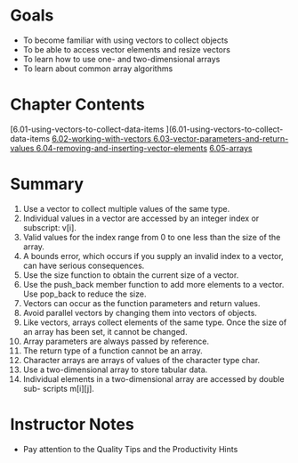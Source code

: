 # Goals 
- To become familiar with using vectors to collect objects 
- To be able to access vector elements and resize vectors 
- To learn how to use one- and two-dimensional arrays 
- To learn about common array algorithms

# Chapter Contents

[6.01-using-vectors-to-collect-data-items ](6.01-using-vectors-to-collect-data-items
[6.02-working-with-vectors ](6.02-working-with-vectors)
[6.03-vector-parameters-and-return-values ](6.03-vector-parameters-and-return-values)
[6.04-removing-and-inserting-vector-elements]( 6.04-removing-and-inserting-vector-elements)
[6.05-arrays ](6.05-arrays)

# Summary

1.	Use a vector to collect multiple values of the same type.
2.	Individual values in a vector are accessed by an integer index or subscript: v[i].
3.	Valid values for the index range from 0 to one less than the size of the array.
4.	A bounds error, which occurs if you supply an invalid index to a vector, can have serious consequences.
5.	Use the size function to obtain the current size of a vector. 
6.	Use the push_back member function to add more elements to a vector. Use
pop_back to reduce the size. 
7.	Vectors can occur as the function parameters and return values.
8.	Avoid parallel vectors by changing them into vectors of objects. 
9.	Like vectors, arrays collect elements of the same type. Once the size of an array
has been set, it cannot be changed. 
10. Array parameters are always passed by reference. 
11.	The return type of a function cannot be an array. 
12. Character arrays are arrays of values of the character type char. 
13. Use a two-dimensional array to store tabular data.
14. Individual elements in a two-dimensional array are accessed by double sub- scripts m[i][j].


# Instructor Notes
- Pay attention to the Quality Tips and the Productivity Hints
